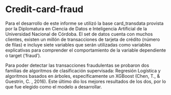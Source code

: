 # Credit-card-fraud

Para el desarrollo de este informe se utilizó la base card_transdata provista por la Diplomatura en Ciencia de Datos e Inteligencia Artificial de la Universidad Nacional de Córdoba. El set de datos cuenta con muchos clientes, existen un millón de transacciones de tarjeta de crédito (número de filas) e incluye siete variables que serán utilizadas como variables explicativas para comprender el comportamiento de la variable dependiente o target (‘fraud’).

Para poder detectar las transacciones fraudulentas se probaron dos familias de algoritmos de clasificación supervisada: Regresión Logística y algoritmos basados en árboles, específicamente un XGBoost (Chen, T., & Guestrin, C. , 2016). Este último dio los mejores resultados de los dos, por lo que fue elegido como el modelo a desarrollar. 

